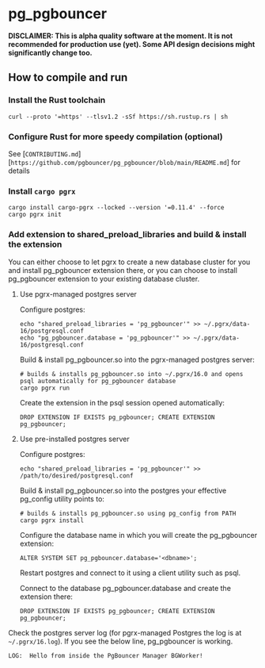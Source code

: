 # pg_pgbouncer

**DISCLAIMER: This is alpha quality software at the moment. It is not
recommended for production use (yet). Some API design decisions might
significantly change too.**

## How to compile and run

### Install the Rust toolchain
```
curl --proto '=https' --tlsv1.2 -sSf https://sh.rustup.rs | sh
```

### Configure Rust for more speedy compilation (optional)

See [`CONTRIBUTING.md`][`https://github.com/pgbouncer/pg_pgbouncer/blob/main/README.md`] for details

### Install `cargo pgrx`
```
cargo install cargo-pgrx --locked --version '=0.11.4' --force
cargo pgrx init
```

### Add extension to shared_preload_libraries and build & install the extension
You can either choose to let pgrx to create a new database cluster for you and install pg_pgbouncer
extension there, or you can choose to install pg_pgbouncer extension to your existing database cluster.

1. Use pgrx-managed postgres server

   Configure postgres:

    ```
    echo "shared_preload_libraries = 'pg_pgbouncer'" >> ~/.pgrx/data-16/postgresql.conf
    echo "pg_pgbouncer.database = 'pg_pgbouncer'" >> ~/.pgrx/data-16/postgresql.conf
    ```

    Build & install pg_pgbouncer.so into the pgrx-managed postgres server:

    ```
    # builds & installs pg_pgbouncer.so into ~/.pgrx/16.0 and opens psql automatically for pg_pgbouncer database
    cargo pgrx run
    ```

    Create the extension in the psql session opened automatically:
    ```
    DROP EXTENSION IF EXISTS pg_pgbouncer; CREATE EXTENSION pg_pgbouncer;
    ```

2. Use pre-installed postgres server

    Configure postgres:
    ```
    echo "shared_preload_libraries = 'pg_pgbouncer'" >> /path/to/desired/postgresql.conf
    ```

    Build & install pg_pgbouncer.so into the postgres your effective pg_config utility points to:
    ```
    # builds & installs pg_pgbouncer.so using pg_config from PATH
    cargo pgrx install
    ```

    Configure the database name in which you will create the pg_pgbouncer extension:
    ```
    ALTER SYSTEM SET pg_pgbouncer.database='<dbname>';
    ```

    Restart postgres and connect to it using a client utility such as psql.

    Connect to the database pg_pgbouncer.database and create the extension there:
    ```
    DROP EXTENSION IF EXISTS pg_pgbouncer; CREATE EXTENSION pg_pgbouncer;
    ```

Check the postgres server log (for pgrx-managed Postgres the log is at
`~/.pgrx/16.log`). If you see the below line, pg_pgbouncer is working.
```
LOG:  Hello from inside the PgBouncer Manager BGWorker!
```
